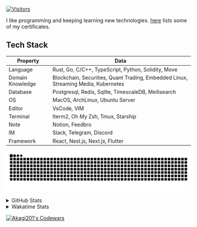 <!-- markdownlint-disable MD041 MD010 MD033 -->
[![Visitors](https://api.visitorbadge.io/api/daily?path=Akagi201%2FAkagi201&label=Visitors%20Today&countColor=%2337d67a)](https://visitorbadge.io/status?path=Akagi201%2FAkagi201)

I like programming and keeping learning new technologies. [here](https://github.com/Akagi201/blockchain) lists some of my certificates.

## Tech Stack

| Property         	| Data                                                                               	|
|------------------	|------------------------------------------------------------------------------------	|
| Language         	| Rust, Go, C/C++, TypeScript, Python, Solidity, Move                                 |
| Domain Knowledge 	| Blockchain, Securities, Quant Trading, Embedded Linux, Streaming Media, Kubernetes 	|
| Database         	| Postgresql, Redis, Sqlite, TimescaleDB, Meilisearch                                 |
| OS               	| MacOS, ArchLinux, Ubuntu Server                                                     |
| Editor           	| VsCode, VIM                                                                        	|
| Terminal          | Iterm2, Oh My Zsh, Tmux, Starship                                                   |
| Note             	| Notion, Feedbro                                                                    	|
| IM               	| Slack, Telegram, Discord                                                            |
| Framework         | React, Nest.js, Next.js, Flutter                                                   	|

[![github contribution grid snake animation](https://raw.githubusercontent.com/Akagi201/Akagi201/output/github-contribution-grid-snake.svg#gh-light-mode-only)](https://github.com/Akagi201)

<details>
<summary>GitHub Stats</summary>
  <a href="https://github.com/Akagi201"><img alt="Profile Detail" src="https://raw.githubusercontent.com/Akagi201/Akagi201/master/profile-summary-card-output/dracula/0-profile-details.svg" /></a>
  <a href="https://github.com/Akagi201"><img alt="Github Stats" src="https://raw.githubusercontent.com/Akagi201/Akagi201/master/profile-summary-card-output/dracula/3-stats.svg" /></a>
  <a href="https://github.com/Akagi201"><img alt="Lang By Commits" src="https://raw.githubusercontent.com/Akagi201/Akagi201/master/profile-summary-card-output/dracula/2-most-commit-language.svg" /></a>
</details>

<details>
<summary>Wakatime Stats</summary>
<br>

<!--START_SECTION:waka-->

```txt
From: 14 September 2023 - To: 21 September 2023

Total Time: 35 hrs 12 mins

Other          29 hrs 38 mins  █████████████████████░░░░   84.18 %
Rust           2 hrs 4 mins    █▒░░░░░░░░░░░░░░░░░░░░░░░   05.89 %
sh             1 hr 32 mins    █░░░░░░░░░░░░░░░░░░░░░░░░   04.36 %
Python         1 hr 3 mins     ▓░░░░░░░░░░░░░░░░░░░░░░░░   03.01 %
TOML           12 mins         ░░░░░░░░░░░░░░░░░░░░░░░░░   00.61 %
JSON           12 mins         ░░░░░░░░░░░░░░░░░░░░░░░░░   00.59 %
YAML           8 mins          ░░░░░░░░░░░░░░░░░░░░░░░░░   00.43 %
Solidity       7 mins          ░░░░░░░░░░░░░░░░░░░░░░░░░   00.33 %
Markdown       5 mins          ░░░░░░░░░░░░░░░░░░░░░░░░░   00.25 %
INI            3 mins          ░░░░░░░░░░░░░░░░░░░░░░░░░   00.17 %
```

<!--END_SECTION:waka-->

</details>

<a href="https://www.codewars.com/users/Akagi201"><img alt="Akagi201's Codewars" src="https://www.codewars.com/users/Akagi201/badges/small"></a>
